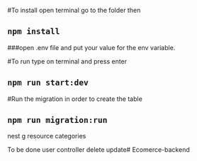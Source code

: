 #To install open terminal go to the folder then
## `npm install`

###open .env file and put your value for the env variable.


#To run type on terminal and press enter
## `npm run start:dev`




#Run the migration in order to create the table
## `npm run migration:run`


nest g resource categories

To be done
user controller
delete
update#   E c o m e r c e - b a c k e n d  
 